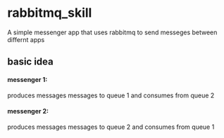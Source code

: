 # rabbitmq_skill

<p>A simple messenger app that uses rabbitmq to send messeges between differnt apps</p>

## basic idea
#### messenger 1:
  <p>produces messages messages to queue 1 and consumes from queue 2</p>
  
#### messenger 2:
  <p>produces messages messages to queue 2 and consumes from queue 1</p>

